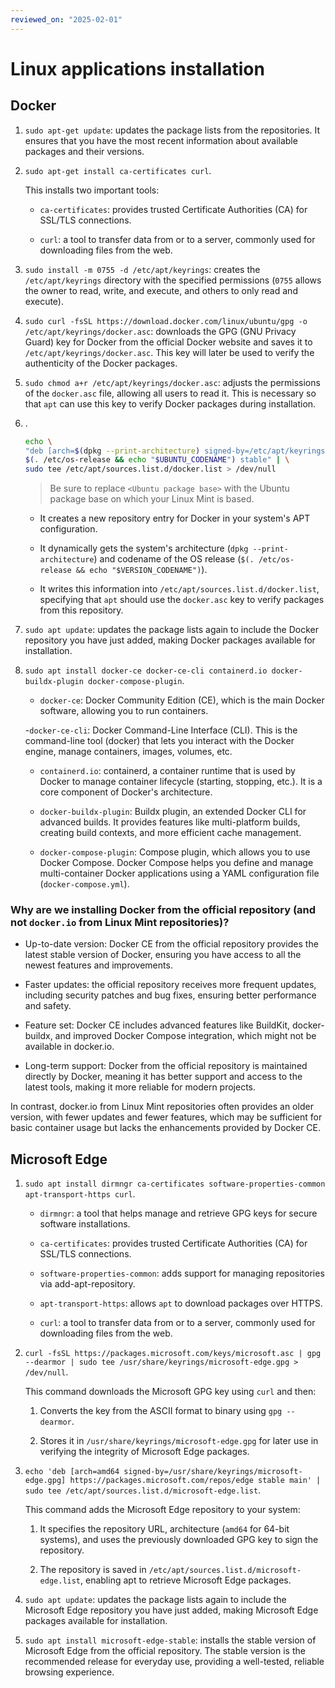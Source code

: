 ```yaml
---
reviewed_on: "2025-02-01"
---
```


# Linux applications installation

## Docker

1. `sudo apt-get update`: updates the package lists from the repositories. It ensures that you have the most recent information about available packages and their versions.

2. `sudo apt-get install ca-certificates curl`.

	This installs two important tools:

	- `ca-certificates`: provides trusted Certificate Authorities (CA) for SSL/TLS connections.

	- `curl`: a tool to transfer data from or to a server, commonly used for downloading files from the web.

3. `sudo install -m 0755 -d /etc/apt/keyrings`: creates the `/etc/apt/keyrings` directory with the specified permissions (`0755` allows the owner to read, write, and execute, and others to only read and execute).

4. `sudo curl -fsSL https://download.docker.com/linux/ubuntu/gpg -o /etc/apt/keyrings/docker.asc`: downloads the GPG (GNU Privacy Guard) key for Docker from the official Docker website and saves it to `/etc/apt/keyrings/docker.asc`. This key will later be used to verify the authenticity of the Docker packages.

5. `sudo chmod a+r /etc/apt/keyrings/docker.asc`: adjusts the permissions of the `docker.asc` file, allowing all users to read it. This is necessary so that `apt` can use this key to verify Docker packages during installation.

6. .

	```BASH
	echo \
	"deb [arch=$(dpkg --print-architecture) signed-by=/etc/apt/keyrings/docker.asc] https://download.docker.com/linux/ubuntu \
	$(. /etc/os-release && echo "$UBUNTU_CODENAME") stable" | \
	sudo tee /etc/apt/sources.list.d/docker.list > /dev/null
	```

	> Be sure to replace `<Ubuntu package base>` with the Ubuntu package base on which your Linux Mint is based.

	- It creates a new repository entry for Docker in your system's APT configuration.

	- It dynamically gets the system's architecture (`dpkg --print-architecture`) and codename of the OS release (`$(. /etc/os-release && echo "$VERSION_CODENAME")`).

	- It writes this information into `/etc/apt/sources.list.d/docker.list`, specifying that `apt` should use the `docker.asc` key to verify packages from this repository.

7. `sudo apt update`: updates the package lists again to include the Docker repository you have just added, making Docker packages available for installation.

8. `sudo apt install docker-ce docker-ce-cli containerd.io docker-buildx-plugin docker-compose-plugin`.

	- `docker-ce`: Docker Community Edition (CE), which is the main Docker software, allowing you to run containers.

	-`docker-ce-cli`: Docker Command-Line Interface (CLI). This is the command-line tool (docker) that lets you interact with the Docker engine, manage containers, images, volumes, etc.

	- `containerd.io`: containerd, a container runtime that is used by Docker to manage container lifecycle (starting, stopping, etc.). It is a core component of Docker's architecture.

	- `docker-buildx-plugin`: Buildx plugin, an extended Docker CLI for advanced builds. It provides features like multi-platform builds, creating build contexts, and more efficient cache management.

	- `docker-compose-plugin`: Compose plugin, which allows you to use Docker Compose. Docker Compose helps you define and manage multi-container Docker applications using a YAML configuration file (`docker-compose.yml`).

### Why are we installing Docker from the official repository (and not `docker.io` from Linux Mint repositories)?

- Up-to-date version: Docker CE from the official repository provides the latest stable version of Docker, ensuring you have access to all the newest features and improvements.

- Faster updates: the official repository receives more frequent updates, including security patches and bug fixes, ensuring better performance and safety.

- Feature set: Docker CE includes advanced features like BuildKit, docker-buildx, and improved Docker Compose integration, which might not be available in docker.io.

- Long-term support: Docker from the official repository is maintained directly by Docker, meaning it has better support and access to the latest tools, making it more reliable for modern projects.

In contrast, docker.io from Linux Mint repositories often provides an older version, with fewer updates and fewer features, which may be sufficient for basic container usage but lacks the enhancements provided by Docker CE.

## Microsoft Edge

1. `sudo apt install dirmngr ca-certificates software-properties-common apt-transport-https curl`.

	- `dirmngr`: a tool that helps manage and retrieve GPG keys for secure software installations.

	- `ca-certificates`: provides trusted Certificate Authorities (CA) for SSL/TLS connections.

	- `software-properties-common`: adds support for managing repositories via add-apt-repository.

	- `apt-transport-https`: allows `apt` to download packages over HTTPS.

	- `curl`: a tool to transfer data from or to a server, commonly used for downloading files from the web.

2. `curl -fsSL https://packages.microsoft.com/keys/microsoft.asc | gpg --dearmor | sudo tee /usr/share/keyrings/microsoft-edge.gpg > /dev/null`.

	This command downloads the Microsoft GPG key using `curl` and then:

	1. Converts the key from the ASCII format to binary using `gpg --dearmor`.

	2. Stores it in `/usr/share/keyrings/microsoft-edge.gpg` for later use in verifying the integrity of Microsoft Edge packages.

3. `echo 'deb [arch=amd64 signed-by=/usr/share/keyrings/microsoft-edge.gpg] https://packages.microsoft.com/repos/edge stable main' | sudo tee /etc/apt/sources.list.d/microsoft-edge.list`.

	This command adds the Microsoft Edge repository to your system:

	1. It specifies the repository URL, architecture (`amd64` for 64-bit systems), and uses the previously downloaded GPG key to sign the repository.

	2. The repository is saved in `/etc/apt/sources.list.d/microsoft-edge.list`, enabling apt to retrieve Microsoft Edge packages.

4. `sudo apt update`: updates the package lists again to include the Microsoft Edge repository you have just added, making Microsoft Edge packages available for installation.

5. `sudo apt install microsoft-edge-stable`: installs the stable version of Microsoft Edge from the official repository. The stable version is the recommended release for everyday use, providing a well-tested, reliable browsing experience.
